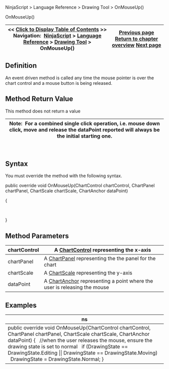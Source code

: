 ﻿
NinjaScript \> Language Reference \> Drawing Tool \> OnMouseUp()

OnMouseUp()

| \<\< [Click to Display Table of Contents](onmouseup.md) \>\> **Navigation:**     [NinjaScript](ninjascript.md) \> [Language Reference](language_reference_wip.md) \> [Drawing Tool](drawing_tools.md) \> OnMouseUp() | [Previous page](onmousemove.md) [Return to chapter overview](drawing_tools.md) [Next page](supportsalerts.md) |
| --- | --- |
## Definition
An event driven method is called any time the mouse pointer is over the chart control and a mouse button is being released.
 
## Method Return Value
This method does not return a value
 

| Note:  For a combined single click operation, i.e. mouse down click, move and release the dataPoint reported will always be the initial starting one. |
| --- |
 
## Syntax
You must override the method with the following syntax.
   

public override void OnMouseUp(ChartControl chartControl, ChartPanel chartPanel, ChartScale chartScale, ChartAnchor dataPoint)  

{  

   

}
## 
## Method Parameters

| chartControl | A [ChartControl](chartcontrol.md) representing the x\-axis |
| --- | --- |
| chartPanel | A [ChartPanel](chartpanel.md) representing the the panel for the chart |
| chartScale | A [ChartScale](chartscale.md) representing the y\-axis |
| dataPoint | A [ChartAnchor](chartanchor.md) representing a point where the user is releasing the mouse |
## 
## 
## Examples

| ns |
| --- |
| public override void OnMouseUp(ChartControl chartControl, ChartPanel chartPanel, ChartScale chartScale, ChartAnchor dataPoint) {    //when the user releases the mouse, ensure the drawing state is set to normal    if (DrawingState \=\= DrawingState.Editing \|\| DrawingState \=\= DrawingState.Moving)      DrawingState \= DrawingState.Normal; } |

